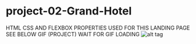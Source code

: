 # project-02-Grand-Hotel
HTML CSS AND FLEXBOX PROPERTIES USED FOR THIS LANDING PAGE 
SEE BELOW GIF (PROJECT)
WAIT FOR GIF LOADING
![alt tag](https://github.com/silentProgrammers/project-02-Grand-Hotel-/blob/master/Recording%202022-04-24%20at%2007.56.20.gif)
